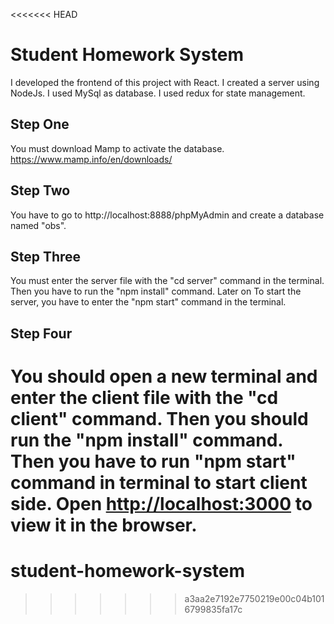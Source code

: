 <<<<<<< HEAD
# Student Homework System

I developed the frontend of this project with React. I created a server using NodeJs. I used MySql as database.
I used redux for state management.

## Step One

You must download Mamp to activate the database. https://www.mamp.info/en/downloads/

## Step Two

You have to go to http://localhost:8888/phpMyAdmin and create a database named "obs".

## Step Three

You must enter the server file with the "cd server" command in the terminal. Then you have to run the "npm install" command. Later on
To start the server, you have to enter the "npm start" command in the terminal.

## Step Four

You should open a new terminal and enter the client file with the "cd client" command. Then you should run the "npm install" command. Then you have to run "npm start" command in terminal to start client side.
Open [http://localhost:3000](http://localhost:3000) to view it in the browser.
=======
# student-homework-system
>>>>>>> a3aa2e7192e7750219e00c04b1016799835fa17c
